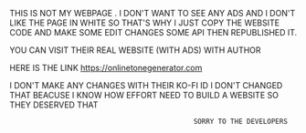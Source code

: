 THIS IS NOT MY WEBPAGE . I DON'T WANT TO SEE ANY ADS AND I DON'T LIKE THE PAGE IN WHITE SO THAT'S WHY I JUST COPY THE WEBSITE CODE AND MAKE SOME EDIT CHANGES SOME API THEN REPUBLISHED IT.

   YOU CAN VISIT THEIR REAL WEBSITE (WITH ADS) WITH AUTHOR 

   HERE IS THE LINK
                                     https://onlinetonegenerator.com

  I DON'T MAKE ANY CHANGES WITH THEIR KO-FI ID I DON'T CHANGED THAT BEACUSE I KNOW HOW EFFORT NEED TO BUILD A WEBSITE SO THEY DESERVED THAT

                                                 SORRY TO THE DEVELOPERS
